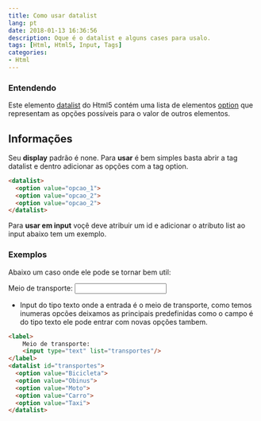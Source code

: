 ```yaml
---
title: Como usar datalist
lang: pt
date: 2018-01-13 16:36:56
description: Oque é o datalist e alguns cases para usalo.
tags: [Html, Html5, Input, Tags]
categories:
- Html
---
```

### Entendendo
Este elemento [datalist](https://html.spec.whatwg.org/multipage/form-elements.html#the-datalist-element) do Html5 contém uma lista de elementos [option](https://html.spec.whatwg.org/multipage/form-elements.html#the-option-element) que representam as opções possíveis para o valor de outros elementos.


## Informações 
Seu **display** padrão é none. Para **usar** é bem simples basta abrir a tag datalist e dentro adicionar as opções com a tag option.
```html
<datalist>
  <option value="opcao_1">
  <option value="opcao_2">
  <option value="opcao_2">
</datalist>
```
Para **usar em input** voçê deve atribuir um id e adicionar o atributo list ao input abaixo tem um exemplo. 

### Exemplos
Abaixo um caso onde ele pode se tornar bem util:

<label>
    Meio de transporte:
    <input type="text" list="transportes"/>
</label>
<datalist id="transportes">
  <option value="Bicicleta">
  <option value="Obinus">
  <option value="Moto">
  <option value="Carro">
  <option value="Taxi">
</datalist>

- Input do tipo texto onde a entrada é o meio de transporte, como temos inumeras opcões deixamos as principais predefinidas como o campo é do tipo texto ele pode entrar com novas opções tambem.
```html
<label>
    Meio de transporte:
    <input type="text" list="transportes"/>
</label>
<datalist id="transportes">
  <option value="Bicicleta">
  <option value="Obinus">
  <option value="Moto">
  <option value="Carro">
  <option value="Taxi">
</datalist>
```
